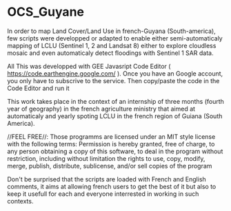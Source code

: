 # OCS_Guyane
In order to map Land Cover/Land Use in french-Guyana (South-america), few scripts were developped or adapted to enable either semi-automaticaly mapping of 
LCLU (Sentinel 1, 2 and Landsat 8) either to explore cloudless mosaic and even automaticaly detect floodings with Sentinel 1 SAR data.

All This was developped with GEE Javasript Code Editor ( https://code.earthengine.google.com/ ). Once you have an Google account, you only 
have to subscrive to the service. Then copy/paste the code in the Code Editor and run it

This work takes place in the context of an internship of three months (fourth year of geography) in the french agriculture ministry that 
aimed at automaticaly and yearly spoting LCLU in the french region of Guiana (South America).

//FEEL FREE//:
Those programms are licensed under an MIT style license with the 
following terms:
Permission is hereby granted, free of charge, to any person obtaining a
copy of this software, to deal in the program without restriction, including without limitation
the rights to use, copy, modify, merge, publish, distribute, sublicense,
and/or sell copies of the program

Don't be surprised that the scripts are loaded with French and English comments, it aims at allowing french users to get the best of it 
but also to keep it usefull for each and everyone interrested in working in such contexts.
